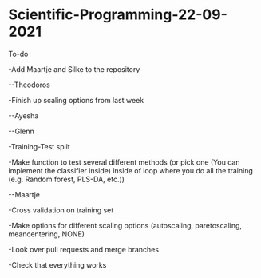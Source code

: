 # Scientific-Programming-22-09-2021

To-do

-Add Maartje and Silke to the repository

  --Theodoros
  
-Finish up scaling options from last week

  --Ayesha
  
  --Glenn
  
-Training-Test split

-Make function to test several different methods (or pick one (You can implement the classifier inside) inside of loop where you do all the training (e.g. Random forest, PLS-DA, etc.))

  --Maartje
  
-Cross validation on training set

-Make options for different scaling options (autoscaling, paretoscaling, meancentering, NONE)

-Look over pull requests and merge branches

-Check that everything works

